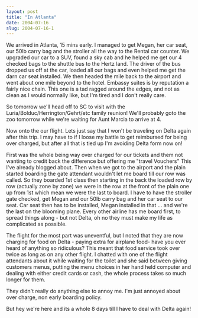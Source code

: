 ```yaml
---
layout: post
title: "In Atlanta"
date: 2004-07-16
slug: 2004-07-16-1
---
```


We arrived in Atlanta, 15 mins early.  I managed to get Megan, her car seat, our 50lb carry bag and the stroller all the way to the Rental car counter.  We upgraded our car to a SUV, found a sky  cab and he helped me get our 4 checked bags to the shuttle bus to the Hertz land.  The driver of the bus dropped us off at the car, loaded all our bags and even helped me get the darn car seat installed.  We then headed the mile back to the airport and went about one mile beyond to the hotel.  Embassy suites is by reputation a fairly nice chain.  This one is a tad ragged around the edges, and not as clean as I would normally like, but I&apos;m tired and I don&apos;t really care. 

So tomorrow we&apos;ll head off to SC to visit with the Luria/Bolduc/Herrington/Gehrt/etc family reunion! 
We&apos;ll probably goto the zoo tomorrow while we&apos;re waiting for Aunt Marcia to arrive at 4.  

Now onto the our flight.  Lets just say that I won&apos;t be traveling on Delta again after this trip.  I may have to if I loose my battle to get reimbursed for being over charged, but after all that is tied up I&apos;m avoiding Delta form now on! 

First was the whole being way over charged for our tickets and them not wanting to credit back the difference but offering me &quot;travel Vouchers&quot;  This I&apos;ve already blogged about.  Then when we got to the airport and the plain started boarding the gate attendant wouldn&apos;t let me board till our row was called.  So they boarded 1st class then starting in the back the loaded row by row (actually zone by zone) we were in the row at the front of the plain one up from 1st which mean we were the last to board.  I have to have the stroller gate checked, get Megan and our 50lb carry bag and her car seat to our seat.  Car seat then has to be installed, Megan installed in that ... and we&apos;re the last on the blooming plane.  Every other airline has me board first, to spread things along - but not Delta, oh no they must make my life as complicated as possible.  

The flight for the most part was uneventful, but I noted that they are now charging for food on Delta - paying extra for airplane food- have you ever heard of anything so ridiculous?  This meant that food service took over twice as long as on any other flight.  I chatted with one of the flight attendants about it while waiting for the toilet and she said between giving customers menus, putting the menu choices in her hand held computer and dealing with either credit cards or cash,  the whole process takes so much longer for them. 

They didn&apos;t really do anything else to annoy me.  I&apos;m just annoyed about over charge, non early boarding policy.

But hey we&apos;re here and its a whole 8 days till I have to deal with Delta again!
